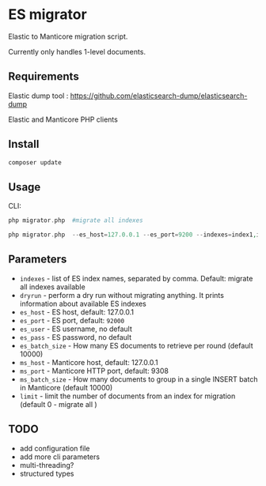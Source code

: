 ES migrator
===========

Elastic to Manticore migration script.

Currently only handles 1-level documents.

Requirements
------------

Elastic dump tool : https://github.com/elasticsearch-dump/elasticsearch-dump

Elastic and Manticore PHP clients

Install
-------

```bash
composer update
```


Usage
-----

CLI:
```php
php migrator.php  #migrate all indexes
```

```php
php migrator.php  --es_host=127.0.0.1 --es_port=9200 --indexes=index1,index2
```

Parameters
----------
* `indexes` - list of ES index names, separated by comma. Default:  migrate all indexes available
* `dryrun` - perform a dry run without migrating anything. It prints information about available ES indexes
* `es_host` - ES host, default: 127.0.0.1
* `es_port` - ES port, default: `92000`
* `es_user` - ES username, no default 
* `es_pass` - ES password, no default
* `es_batch_size` - How many ES documents to retrieve per round (default 10000)  
* `ms_host` - Manticore host, default: 127.0.0.1
* `ms_port` - Manticore HTTP port, default: 9308
* `ms_batch_size` - How many documents to group in a single INSERT batch in Manticore (default 10000)
* `limit` - limit the number of documents from an index for migration (default 0 - migrate all )

TODO
----

* add configuration file
* add more cli parameters
* multi-threading?
* structured types
